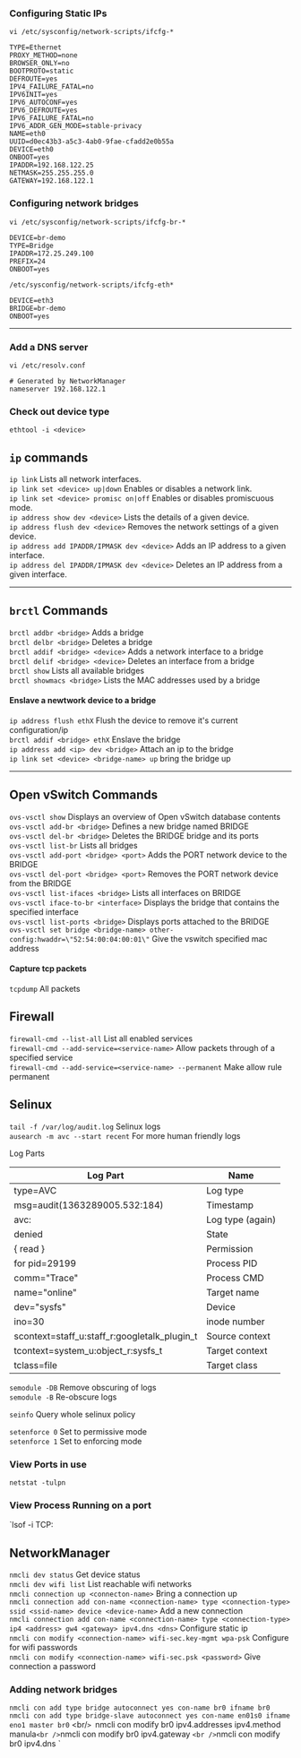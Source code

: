 ### Configuring Static IPs
`vi /etc/sysconfig/network-scripts/ifcfg-*` <br/>
```
TYPE=Ethernet
PROXY_METHOD=none
BROWSER_ONLY=no
BOOTPROTO=static
DEFROUTE=yes
IPV4_FAILURE_FATAL=no
IPV6INIT=yes
IPV6_AUTOCONF=yes
IPV6_DEFROUTE=yes
IPV6_FAILURE_FATAL=no
IPV6_ADDR_GEN_MODE=stable-privacy
NAME=eth0
UUID=d0ec43b3-a5c3-4ab0-9fae-cfadd2e0b55a
DEVICE=eth0
ONBOOT=yes
IPADDR=192.168.122.25
NETMASK=255.255.255.0
GATEWAY=192.168.122.1
```

### Configuring network bridges
`vi /etc/sysconfig/network-scripts/ifcfg-br-*` <br/>
```
DEVICE=br-demo
TYPE=Bridge
IPADDR=172.25.249.100
PREFIX=24
ONBOOT=yes
```

`/etc/sysconfig/network-scripts/ifcfg-eth*`
```
DEVICE=eth3
BRIDGE=br-demo
ONBOOT=yes
```

***


### Add a DNS server
`vi /etc/resolv.conf`
```
# Generated by NetworkManager
nameserver 192.168.122.1
```

### Check out device type
`ethtool -i <device>`

## `ip` commands
`ip link`	Lists all network interfaces. <br />
`ip link set <device> up|down`	Enables or disables a network link. <br />
`ip link set <device> promisc on|off`	Enables or disables promiscuous mode. <br />
`ip address show dev <device>`	Lists the details of a given device. <br />
`ip address flush dev <device>`	Removes the network settings of a given device. <br />
`ip address add IPADDR/IPMASK dev <device>`	Adds an IP address to a given interface. <br />
`ip address del IPADDR/IPMASK dev <device>`	Deletes an IP address from a given interface. <br />

***

## `brctl` Commands
`brctl addbr <bridge>` Adds a bridge <br />
`brctl delbr <bridge>` Deletes a bridge <br />
`brctl addif <bridge> <device>`	Adds a network interface to a bridge <br />
`brctl delif <bridge> <device>`	Deletes an interface from a bridge <br />
`brctl show` Lists all available bridges <br />
`brctl showmacs <bridge>`	Lists the MAC addresses used by a bridge <br />

#### Enslave a newtwork device to a bridge
`ip address flush ethX` Flush the device to remove it's current configuration/ip <br />
`brctl addif <bridge> ethX` Enslave the bridge <br />
`ip address add <ip> dev <bridge>` Attach an ip to the bridge <br />
`ip link set <device> <bridge-name> up` bring the bridge up <br />
***

## Open vSwitch Commands
`ovs-vsctl show` Displays an overview of Open vSwitch database contents <br />
`ovs-vsctl add-br <bridge>` Defines a new bridge named BRIDGE <br />
`ovs-vsctl del-br <bridge>` Deletes the BRIDGE bridge and its ports <br />
`ovs-vsctl list-br`	Lists all bridges <br />
`ovs-vsctl add-port <bridge> <port>` Adds the PORT network device to the BRIDGE <br />
`ovs-vsctl del-port <bridge> <port>` Removes the PORT network device from the BRIDGE <br />
`ovs-vsctl list-ifaces <bridge>` Lists all interfaces on BRIDGE <br />
`ovs-vsctl iface-to-br <interface>`	Displays the bridge that contains the specified interface <br />
`ovs-vsctl list-ports <bridge>`	Displays ports attached to the BRIDGE <br />
`ovs-vsctl set bridge <bridge-name> other-config:hwaddr=\"52:54:00:04:00:01\"` Give the vswitch specified mac address <br />

#### Capture tcp packets
`tcpdump` All packets <br />

## Firewall
`firewall-cmd --list-all` List all enabled services <br />
`firewall-cmd --add-service=<service-name>` Allow packets through of a specified service <br />
`firewall-cmd --add-service=<service-name> --permanent` Make allow rule permanent <br />


## Selinux
`tail -f /var/log/audit.log` Selinux logs <br />
`ausearch -m avc --start recent` For more human friendly logs <br />

Log Parts

| Log Part                                     | Name             |
|----------------------------------------------|------------------|
| type=AVC                                     | Log type         |
| msg=audit(1363289005.532:184)                | Timestamp        |
| avc:                                         | Log type (again) |
| denied                                       | State            |
| { read }                                     | Permission       |
| for pid=29199                                | Process PID      |
| comm="Trace"                                 | Process CMD      |
| name="online"                                | Target name      |
| dev="sysfs"                                  | Device           |
| ino=30                                       | inode number     |
| scontext=staff_u:staff_r:googletalk_plugin_t | Source context   |
| tcontext=system_u:object_r:sysfs_t           | Target context   |
| tclass=file                                  | Target class     |

`semodule -DB` Remove obscuring of logs <br />
`semodule -B` Re-obscure logs <br />

`seinfo` Query whole selinux policy <br />

`setenforce 0` Set to permissive mode <br />
`setenforce 1` Set to enforcing mode <br />

### View Ports in use
`netstat -tulpn`

### View Process Running on a port
`lsof -i TCP:<port-number>


## NetworkManager
`nmcli dev status` Get device status  <br />
`nmcli dev wifi list` List reachable wifi networks <br />
`nmcli connection up <connecton-name>` Bring a connection up  <br />
`nmcli connection add con-name <connection-name> type <connection-type> ssid <ssid-name> device <device-name>` Add a new connection <br />
`nmcli connection add con-name <connection-name> type <connection-type> ip4 <address> gw4 <gateway> ipv4.dns <dns>` Configure static ip <br />
`nmcli con modify <connection-name> wifi-sec.key-mgmt wpa-psk` Configure for wifi passwords <br />
`nmcli con modify <connection-name> wifi-sec.psk <password>` Give connection a password <br />

### Adding network bridges
`nmcli con add type bridge autoconnect yes con-name br0 ifname br0` <br/>
`nmcli con add type bridge-slave autoconnect yes con-name en01s0 ifname eno1 master br0` <br/`>
`nmcli con modify br0 ipv4.addresses <subnet-ip> ipv4.method manula` <br />
`nmcli con modify br0 ipv4.gateway <gw>` <br />
`nmcli con modify br0 ipv4.dns <dns>` <br />
